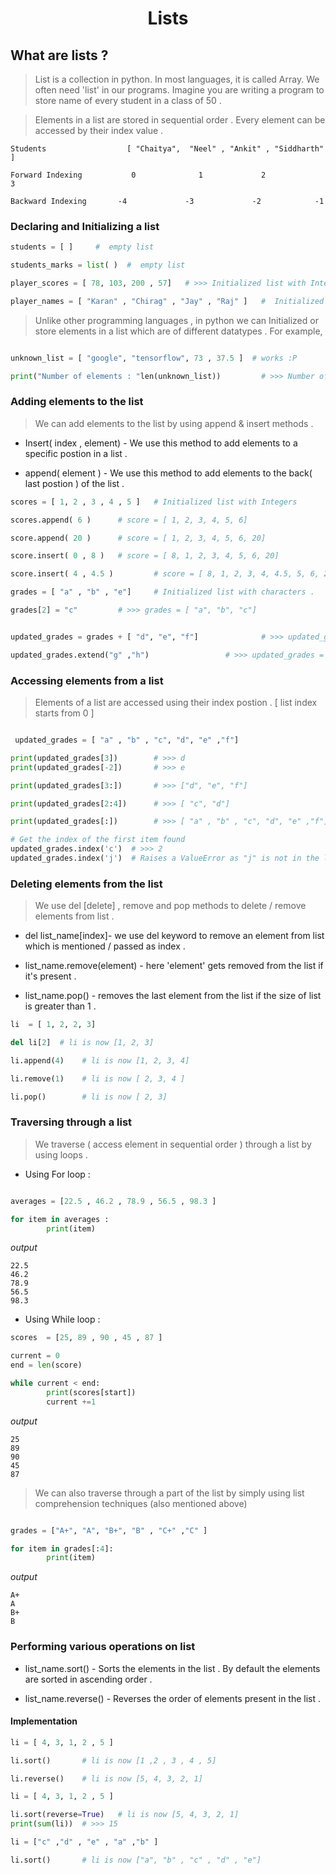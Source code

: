 <h1 align="center"> Lists </h1>

## What are lists ?
> List is a collection in python. In most languages, it is called Array. We often need 'list' in our programs. Imagine you are writing a program to store name of every student in a class of 50 .  

> Elements in a list are stored in sequential order . Every element can be accessed by their index value .

```
Students                  [ "Chaitya",  "Neel" , "Ankit" , "Siddharth" ]

Forward Indexing           0              1             2               3

Backward Indexing       -4             -3             -2            -1
```
### Declaring and Initializing a list

```Python
students = [ ]     #  empty list

students_marks = list( )  #  empty list

player_scores = [ 78, 103, 200 , 57]   # >>> Initialized list with Integers

player_names = [ "Karan" , "Chirag" , "Jay" , "Raj" ]   #  Initialized list with strings
```

> Unlike other programming languages ,  in python we can  Initialized or store elements in a list which are of different datatypes . For example,

```python

unknown_list = [ "google", "tensorflow", 73 , 37.5 ]  # works :P

print("Number of elements : "len(unknown_list))         # >>> Number of elements : 4

```

### Adding elements to the list

> We can add elements to the list by using append & insert methods  .

* Insert( index , element) - We use this method to add elements to a specific postion in a list .

* append( element ) - We use this method to add elements to the back( last postion ) of the list .

```python
scores = [ 1, 2 , 3 , 4 , 5 ]   # Initialized list with Integers

scores.append( 6 )      # score = [ 1, 2, 3, 4, 5, 6]

score.append( 20 )      # score = [ 1, 2, 3, 4, 5, 6, 20]

score.insert( 0 , 8 )   # score = [ 8, 1, 2, 3, 4, 5, 6, 20]

score.insert( 4 , 4.5 )         # score = [ 8, 1, 2, 3, 4, 4.5, 5, 6, 20]

grades = [ "a" , "b" , "e"]     # Initialized list with characters .

grades[2] = "c"         # >>> grades = [ "a", "b", "c"]


updated_grades = grades + [ "d", "e", "f"]              # >>> updated_grades = [ "a" , "b" , "c", "d", "e" ,"f"]

updated_grades.extend("g" ,"h")                 # >>> updated_grades = [ "a" , "b" , "c", "d", "e" ,"f" ,"g", "h"]
```

### Accessing elements from a list
> Elements of  a list are accessed using their index postion . [ list index starts from 0 ]

```python

 updated_grades = [ "a" , "b" , "c", "d", "e" ,"f"]

print(updated_grades[3])        # >>> d
print(updated_grades[-2])       # >>> e

print(updated_grades[3:])       # >>> ["d", "e", "f"]

print(updated_grades[2:4])      # >>> [ "c", "d"]

print(updated_grades[:])        # >>> [ "a" , "b" , "c", "d", "e" ,"f"]

# Get the index of the first item found
updated_grades.index('c')  # >>> 2
updated_grades.index('j')  # Raises a ValueError as "j" is not in the list

```

### Deleting elements from the list
> We use del [delete]  , remove  and pop methods to delete / remove elements from list .

* del list_name[index]- we use del keyword to remove an element from list which is mentioned / passed as index .

* list_name.remove(element) - here 'element' gets removed from the list if it's present .

* list_name.pop() - removes the last element from the list if the size of list is greater than 1 .

```python
li  = [ 1, 2, 2, 3]

del li[2]  # li is now [1, 2, 3]

li.append(4)    # li is now [1, 2, 3, 4]

li.remove(1)    # li is now [ 2, 3, 4 ]

li.pop()        # li is now [ 2, 3]

```
### Traversing through a list
> We traverse ( access element in sequential order ) through a list by using loops .

* Using For loop :

```python

averages = [22.5 , 46.2 , 78.9 , 56.5 , 98.3 ]

for item in averages :
        print(item)
```

_output_

```
22.5
46.2
78.9
56.5
98.3
```

* Using While loop :

```python
scores  = [25, 89 , 90 , 45 , 87 ]

current = 0
end = len(score)

while current < end:
        print(scores[start])
        current +=1

```
_output_

```
25
89
90
45
87
```

> We can also traverse through a part of the list by simply using list comprehension techniques (also mentioned above)

```python

grades = ["A+", "A", "B+", "B" , "C+" ,"C" ]

for item in grades[:4]:
        print(item)

```

_output_

```
A+
A
B+
B

```

### Performing various operations on list

* list_name.sort() - Sorts the elements in the list . By default the elements are sorted in ascending order .

*  list_name.reverse() - Reverses the order of elements present in the list  .

#### Implementation

```python
li = [ 4, 3, 1, 2 , 5 ]

li.sort()       # li is now [1 ,2 , 3 , 4 , 5]

li.reverse()    # li is now [5, 4, 3, 2, 1]

li = [ 4, 3, 1, 2 , 5 ]

li.sort(reverse=True)   # li is now [5, 4, 3, 2, 1]
print(sum(li))  # >>> 15

li = ["c" ,"d" , "e" , "a" ,"b" ]

li.sort()       # li is now ["a", "b" , "c" , "d" , "e"]
```
